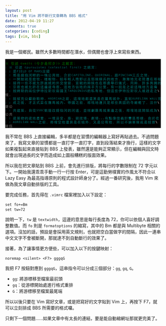 ```yaml
---
layout: post
title: "用 Vim 將不斷行文章轉為 BBS 格式"
date: 2012-04-19 11:27
comments: true
categories: [coding]
tags: [vim, bbs]
---
```


我是一個鄉民。雖然大多數時間都在潛水，但偶爾也會浮上來寫些東西。

![ugly format in bbs](/images/2012/2012-04-19-ugly-format-in-bbs.png)

<!-- more -->

我不常在 BBS 上直接編輯，多半都是在習慣的編輯器上寫好再貼過去。不過問題來了，我寫文章的習慣都是一直打字一直打字，直到段落結束才換行，這樣的文字如果複製起來直接貼到 BBS 上發表，雖然還是能夠正常顯示，但在編輯與回文時就會出現過長的文字而造成如上圖般糟糕的版面效果。

所以我在把文章貼到 BBS 上前，會先進行排版，將每行的字數限制在 72 字元以下。一開始我還乖乖手動一行一行按 Enter，可是這勤勞樸實的作風太不符合以 Lazy Easy 為最高指導原則的程式設計師身分了。經過一番研究後，我用 Vim 來做為我文章自動排版的工具。

要完成任務，首先得在 `.vimrc` 檔案裡加入以下設定：

    set fo+=Bm
    set tw=72

說明一下，`tw` 是 `textwidth`，這邊的意思是每行長度為 72，你可以依個人喜好調整數值。而 `fo` 則是 `formatoptions` 的縮寫，其中的 Bm 都是與 Multibyte 相關的選項。沒加的話，預設是會採用英文規則，也就把空白當做字的間隔，因此一連串中文文字不會被斷開，那就達不到自動斷行的效果了。

接著，為了讓事情更方便些，可以加入以下的按鍵映射：

    noremap <silent> <F7> gggqG

我把 F7 按鈕對應到 `gggqG`，這串指令可以分成三個部分：`gg`, `gq`, `G`。

- `gg`: 將游標移至檔案最前頭
- `gq`：從游標開始處進行格式重排
- `G`：將游標移至檔案最尾端

所以以後只要在 Vim 寫好文章，或是把寫好的文字貼到 Vim 上，再按下 F7，就可以立刻排成 BBS 所需要的格式囉。

只剩下一個問題......如果文章中有太長的連結，要是能自動縮網址那就更完美了。